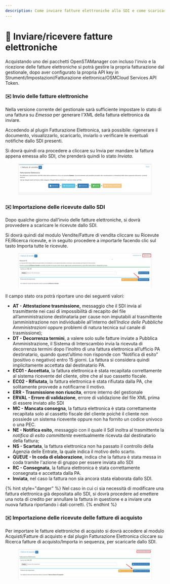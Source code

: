 ```yaml
---
description: Come inviare fatture elettroniche allo SDI e come scaricarne le ricevute.
---
```


# 📩 Inviare/ricevere fatture elettroniche

Acquistando uno dei pacchetti OpenSTAManager con incluso l'invio e la ricezione delle fatture elettroniche si potrà gestire la propria fatturazione dal gestionale, dopo aver configurato la propria API key in Strumenti/Impostazioni/Fatturazione elettronica/OSMCloud Services API Token.

### ✉️ Invio delle fatture elettroniche

Nella versione corrente del gestionale sarà sufficiente impostare lo stato di una fattura su _Emessa_ per generare l'XML della fattura elettronica da inviare.

Accedendo al plugin Fatturazione Elettronica, sarà possibile: rigenerare il documento, visualizzarlo, scaricarlo, inviarlo o verificare le eventuali notifiche dallo SDI presenti.

Si dovrà quindi ora procedere a cliccare su Invia per mandare la fattura appena emessa allo SDI, che prenderà quindi lo stato _Inviata_.

<figure><img src="../../../.gitbook/assets/immagine (168).png" alt=""><figcaption></figcaption></figure>

### ✉️ Importazione delle ricevute dallo SDI

Dopo qualche giorno dall'invio delle fatture elettroniche, si dovrà provvedere a scaricare le ricevute dallo SDI.

Si dovrà quindi dal modulo Vendite/Fatture di vendita cliccare su Ricevute FE/Ricerca ricevute, e in seguito procedere a importarle facendo clic sul tasto Importa tutte le ricevute.

<figure><img src="../../../.gitbook/assets/immagine (52).png" alt=""><figcaption></figcaption></figure>

Il campo stato ora potrà riportare uno dei seguenti valori:

* **AT - Attestazione trasmissione,** messaggio che il SDI invia al trasmittente nei casi di impossibilità di recapito del file all’amministrazione destinataria per cause non imputabili al trasmittente (amministrazione non individuabile all’interno dell’_Indice delle Pubbliche Amministrazioni_ oppure problemi di natura tecnica sul canale di trasmissione);
* **DT - Decorrenza termini**, a valere solo sulle fatture inviate a Pubblica Amministrazione, il Sistema di Interscambio invia la ricevuta di decorrenza termini dopo l’inoltro di una fattura elettronica all’ufficio PA destinatario, quando quest’ultimo non risponde con “Notifica di esito” (positivo o negativo) entro 15 giorni. La fattura si considera quindi implicitamente accettata dal destinatario PA.
* **EC01 - Accettata**, la fattura elettronica è stata recapitata correttamente al sistema ricevente del cliente, oltre che al suo cassetto fiscale.
* **EC02 - Rifiutata**, la fattura elettronica è stata rifiutata dalla PA, che solitamente provvede a notificarne il motivo.
* **ERR - Trasmissione non riuscita**, errore interno del gestionale
* **ERVAL - Errore di validazione**, errore di validazione del file XML prima di essere inviato allo SDI&#x20;
* **MC - Mancata consegna**, la fattura elettronica è stata correttamente recapitata solo al cassetto fiscale del cliente poiché il cliente non possiede un sistema ricevente oppure non ha fornito un codice univoco o una PEC.
* **NE - Notifica esito,** messaggio con il quale il SdI inoltra al trasmittente la _notifica di esito committente_ eventualmente ricevuta dal destinatario della fattura;
* **NS - Scartata**, la fattura elettronica non ha passato il controllo della Agenzia delle Entrate, la quale indica il motivo dello scarto.
* **QUEUE - In coda di elaborazione**, indica che la fattura è stata messa in coda tramite l'azione di gruppo per essere inviata allo SDI
* **RC - Consegnata**, la fattura elettronica è stata correttamente consegnata e accettata dalla PA.
* **Inviata**, nel caso la fattura non sia ancora stata elaborata dallo SDI.

{% hint style="danger" %}
Nel caso in cui ci sia necessità di modificare una fattura elettronica già depositata allo SDI, si dovrà procedere ad emettere una nota di credito per annullare la fattura in questione e a inviare una nuova fattura riportando i dati corretti.
{% endhint %}

### ✉️ Importazione delle ricevute delle fatture di acquisto

Per importare le fatture elettroniche di acquisto si dovrà accedere al modulo Acquisti/Fatture di acquisto e dal plugin Fatturazione Elettronica cliccare su Ricerca fatture di acquisto/Importa in sequenza, per scaricarle dallo SDI.

<figure><img src="../../../.gitbook/assets/immagine (194).png" alt=""><figcaption></figcaption></figure>



